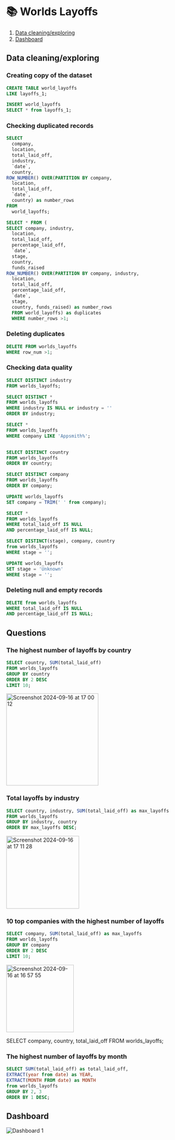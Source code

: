 # 📚 Worlds Layoffs

 1. [Data cleaning/exploring](#data-cleaning/exploring)
 2. [Dashboard](#dashboard)


## Data cleaning/exploring 
### Creating copy of the dataset

```sql
CREATE TABLE world_layoffs
LIKE layoffs_1;

INSERT world_layoffs
SELECT * from layoffs_1;
```

### Checking duplicated records

```sql
SELECT 
  company, 
  location, 
  total_laid_off,
  industry, 
  `date`, 
  country,
ROW_NUMBER() OVER(PARTITION BY company, 
  location, 
  total_laid_off, 
  `date`, 
  country) as number_rows
FROM 
  world_layoffs;

SELECT * FROM (
SELECT company, industry,
  location, 
  total_laid_off, 
  percentage_laid_off,
  `date`,
  stage, 
  country,
  funds_raised
ROW_NUMBER() OVER(PARTITION BY company, industry,
  location, 
  total_laid_off, 
  percentage_laid_off,
  `date`,
  stage, 
  country, funds_raised) as number_rows
  FROM world_layoffs) as duplicates
  WHERE number_rows >1;
```
### Deleting duplicates
```sql
DELETE FROM worlds_layoffs
WHERE row_num >1;
```

### Checking data quality
```sql
SELECT DISTINCT industry
FROM worlds_layoffs;

SELECT DISTINCT *
FROM worlds_layoffs
WHERE industry IS NULL or industry = ''
ORDER BY industry;

SELECT *
FROM worlds_layoffs
WHERE company LIKE 'Appsmith%';


SELECT DISTINCT country
FROM worlds_layoffs
ORDER BY country;

SELECT DISTINCT company
FROM worlds_layoffs
ORDER BY company;

UPDATE worlds_layoffs
SET company = TRIM(' ' from company);

SELECT *
FROM worlds_layoffs
WHERE total_laid_off IS NULL
AND percentage_laid_off IS NULL;

SELECT DISTINCT(stage), company, country
from worlds_layoffs
WHERE stage = '';

UPDATE worlds_layoffs
SET stage = 'Unknown'
WHERE stage = '';
```
### Deleting null and empty records

```sql
DELETE from worlds_layoffs
WHERE total_laid_off IS NULL
AND percentage_laid_off IS NULL;
```
## Questions

###  The highest number of layoffs by country
```sql
SELECT country, SUM(total_laid_off)
FROM worlds_layoffs
GROUP BY country
ORDER BY 2 DESC
LIMIT 10;
```
<img width="243" alt="Screenshot 2024-09-16 at 17 00 12" src="https://github.com/user-attachments/assets/9d14caa4-13d8-4a8d-85dd-6451aa1cfef3">

### Total layoffs by industry 
```sql
SELECT country, industry, SUM(total_laid_off) as max_layoffs
FROM worlds_layoffs
GROUP BY industry, country
ORDER BY max_layoffs DESC;
```
<img width="192" alt="Screenshot 2024-09-16 at 17 11 28" src="https://github.com/user-attachments/assets/b986a455-7eba-408c-8813-79cb216625c5">


### 10 top companies with the highest number of layoffs
```sql
SELECT company, SUM(total_laid_off) as max_layoffs
FROM worlds_layoffs
GROUP BY company
ORDER BY 2 DESC
LIMIT 10;
```
<img width="178" alt="Screenshot 2024-09-16 at 16 57 55" src="https://github.com/user-attachments/assets/8935adf6-8fab-4fa7-a840-841e10bad99a">

SELECT company, country, total_laid_off
FROM worlds_layoffs;

### The highest number of layoffs by month

```sql
SELECT SUM(total_laid_off) as total_laid_off,
EXTRACT(year from date) as YEAR,
EXTRACT(MONTH FROM date) as MONTH
from worlds_layoffs
GROUP BY 2, 3
ORDER BY 1 DESC;
```

## Dashboard

![Dashboard 1](https://github.com/user-attachments/assets/eba877e1-dfa7-43fc-afb2-d30e6666c706)


